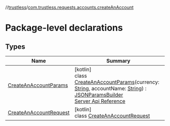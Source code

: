 //[trustless](../../index.md)/[com.trustless.requests.accounts.createAnAccount](index.md)

# Package-level declarations

## Types

| Name | Summary |
|---|---|
| [CreateAnAccountParams](-create-an-account-params/index.md) | [kotlin]<br>class [CreateAnAccountParams](-create-an-account-params/index.md)(currency: [String](https://kotlinlang.org/api/latest/jvm/stdlib/kotlin/-string/index.html), accountName: [String](https://kotlinlang.org/api/latest/jvm/stdlib/kotlin/-string/index.html)) : [JSONParamsBuilder](../com.trustless.params/-j-s-o-n-params-builder/index.md)<br>[Server Api Reference](https://developer.staq.io/docs/apis/accounts#/Accounts/Create%20an%20account) |
| [CreateAnAccountRequest](-create-an-account-request/index.md) | [kotlin]<br>class [CreateAnAccountRequest](-create-an-account-request/index.md) |
